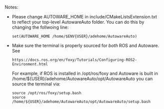 Notes:

- Please change AUTOWARE_HOME in include/CMakeListsExtension.txt to reflect your top-level AutowareAuto folder. You can do this by changing the follwoing line:
  
      set(AUTOWARE_HOME /home/$ENV{USER}/adehome/AutowareAuto)
      
- Make sure the terminal is properly sourced for _both_ ROS and Autoware. See
      
      https://docs.ros.org/en/foxy/Tutorials/Configuring-ROS2-Environment.html
      
  For example, if ROS is installed in /opt/ros/foxy and Autoware is built in /home/${USER}/adehome/AutowareAuto/opt/AutowareAuto you can source the terminal via:
  
      source /opt/ros/foxy/setup.bash
      source /home/${USER}/adehome/AutowareAuto/opt/AutowareAuto/setup.bash
      

